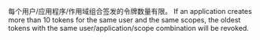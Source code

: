 每个用户/应用程序/作用域组合签发的令牌数量有限。 If an application creates more than 10 tokens for the same user and the same scopes, the oldest tokens with the same user/application/scope combination will be revoked.
